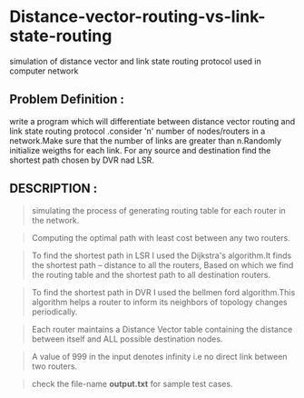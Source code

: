 # Distance-vector-routing-vs-link-state-routing
simulation of distance vector and link state routing protocol used in computer network

## Problem Definition :

write a program which will differentiate between distance vector routing and link state routing protocol .consider 'n' number of nodes/routers in a network.Make sure that the number of links are greater than n.Randomly initialize weigths for each link. For any source and destination find the shortest path chosen by DVR nad LSR.

## DESCRIPTION :
  
> simulating the process of generating routing table for each router in the network.
	
> Computing the optimal path with least cost between any two routers.

> To find the shortest path in LSR I used the Dijkstra's algorithm.It finds the shortest path – distance to all the routers,      Based on which we find the routing table and the shortest path to all destination routers.

> To find the shortest path in DVR I used the bellmen ford algorithm.This algorithm helps a router to inform its neighbors of     topology changes periodically.

> Each router maintains a Distance Vector table containing the distance between itself and ALL possible destination nodes.  

> A value of 999 in the input denotes  infinity i.e no direct link between two routers. 

> check the file-name **output.txt** for sample test cases.

